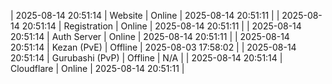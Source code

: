| 2025-08-14 20:51:14 | Website | Online | 2025-08-14 20:51:11 |
| 2025-08-14 20:51:14 | Registration | Online | 2025-08-14 20:51:11 |
| 2025-08-14 20:51:14 | Auth Server | Online | 2025-08-14 20:51:11 |
| 2025-08-14 20:51:14 | Kezan (PvE) | Offline | 2025-08-03 17:58:02 |
| 2025-08-14 20:51:14 | Gurubashi (PvP) | Offline | N/A |
| 2025-08-14 20:51:14 | Cloudflare | Online | 2025-08-14 20:51:11 |
